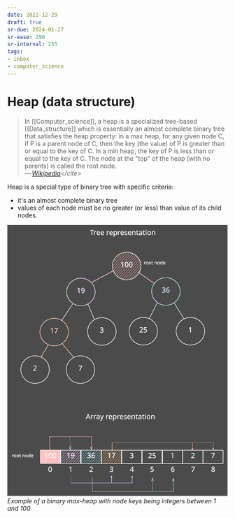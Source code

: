 ```yaml
---
date: 2022-12-29
draft: true
sr-due: 2024-01-27
sr-ease: 290
sr-interval: 255
tags:
- inbox
- computer_science
---
```


# Heap (data structure)

> In [[Computer_science]], a heap is a specialized tree-based [[Data_structure]]
> which is essentially an almost complete binary tree that satisfies the heap
> property: in a max heap, for any given node C, if P is a parent node of C,
> then the key (the value) of P is greater than or equal to the key of C. In a
> min heap, the key of P is less than or equal to the key of C. The node at the
> "top" of the heap (with no parents) is called the root node.\
> — <cite>[Wikipedia](https://en.wikipedia.org/wiki/Heap_\(data_structure\))</cite>

Heap is a special type of binary tree with specific criteria:

- it's an almost complete binary tree
- values of each node must be no greater (or less) than value of its child
  nodes.

![Heap example](./img/!max-heap_binary_tree.excalidraw.svg)
_Example of a binary max-heap with node keys being integers between 1 and 100_
